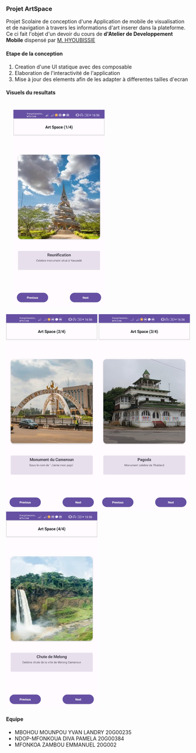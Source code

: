 ### Projet ArtSpace

Projet Scolaire de conception d'une Application de mobile de visualisation et de navigation à travers les informations d'art inserer dans la plateforme.
Ce ci fait l'objet d'un devoir du cours de <strong>d'Atelier de Developpement Mobile</strong> dispensé par <a href="https://github.com/giressesama237">M. HYOUBISSIE </a>


#### Etape de la conception
<ol>
  <li>Creation d'une UI statique avec des composable</li>
  <li>Elaboration de l'interactivité de l'application</li>
  <li>Mise à jour des elements afin de les adapter à differentes tailles d'ecran</li>
</ol>

#### Visuels du resultats
<div style="display: inline-flex, justify-content:space-between">
  <img src="docs/visuel1.jpg" alt="visuel 1" width="250px" style="margin:20px"/>
  <img src="docs/visuel2.jpg" alt="visuel 2" width="250px"/>
  <img src="docs/visuel3.jpg" alt="visuel 3" width="250px"/>
  <img src="docs/visuel4.jpg" alt="visuel 4" width="250px"/>
</div>

#### Equipe
<ul>
  <li>MBOHOU MOUNPOU YVAN LANDRY    20G00235</li>
  <li>NDOP-MFONKOUA DIVA PAMELA    20G00384</li>
  <li>MFONKOA ZAMBOU EMMANUEL      20G002</li>
</ul>
